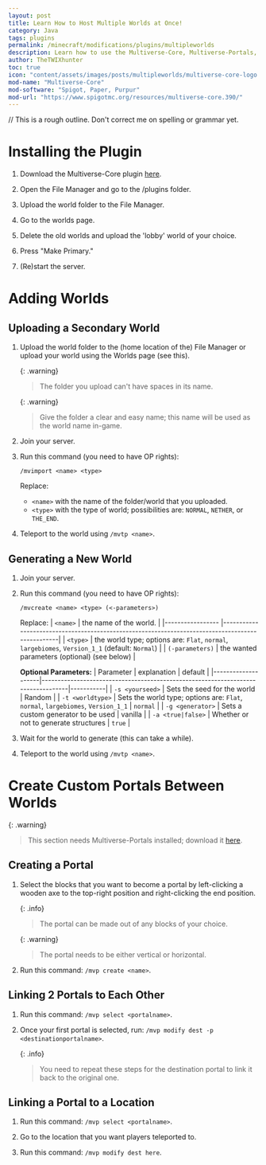 ```yaml
---
layout: post  
title: Learn How to Host Multiple Worlds at Once!  
category: Java  
tags: plugins  
permalink: /minecraft/modifications/plugins/multipleworlds  
description: Learn how to use the Multiverse-Core, Multiverse-Portals, and Multiverse-.  
author: TheTWIXhunter  
toc: true  
icon: "content/assets/images/posts/multipleworlds/multiverse-core-logo.png"  
mod-name: "Multiverse-Core"  
mod-software: "Spigot, Paper, Purpur"  
mod-url: "https://www.spigotmc.org/resources/multiverse-core.390/"  
---
```


// This is a rough outline. Don't correct me on spelling or grammar yet.

# Installing the Plugin

1. Download the Multiverse-Core plugin [here](https://www.spigotmc.org/resources/multiverse-core.390/).

2. Open the File Manager and go to the /plugins folder.

3. Upload the world folder to the File Manager.

4. Go to the worlds page.

5. Delete the old worlds and upload the 'lobby' world of your choice.

6. Press "Make Primary."

7. (Re)start the server.

# Adding Worlds
## Uploading a Secondary World

1. Upload the world folder to the (home location of the) File Manager or upload your world using the Worlds page (see this).

   {: .warning}
   > The folder you upload can't have spaces in its name.

   {: .warning}
   > Give the folder a clear and easy name; this name will be used as the world name in-game.

2. Join your server.

3. Run this command (you need to have OP rights):

   `/mvimport <name> <type>`

   Replace:
   - `<name>` with the name of the folder/world that you uploaded.
   - `<type>` with the type of world; possibilities are: `NORMAL`, `NETHER`, or `THE_END`.

4. Teleport to the world using `/mvtp <name>`.

## Generating a New World

1. Join your server.

2. Run this command (you need to have OP rights):

   `/mvcreate <name> <type> (<-parameters>)`

   Replace:
   | `<name>`         | the name of the world.                                                                          |
   |----------------- |-------------------------------------------------------------------------------------------------|
   | `<type>`         | the world type; options are: `Flat`, `normal`, `largebiomes`, `Version_1_1` (default: `Normal`) |
   | `(-parameters)`  | the wanted parameters (optional) (see below)                                                    |

   **Optional Parameters:**
   | Parameter          | explanation                                                                      | default   |
   |--------------------|----------------------------------------------------------------------------------|-----------|
   | `-s <yourseed>`    | Sets the seed for the world                                                      | Random    |
   | `-t <worldtype>`   | Sets the world type; options are: `Flat`, `normal`, `largebiomes`, `Version_1_1` | `normal`  |
   | `-g <generator>`   | Sets a custom generator to be used                                               | vanilla   |
   | `-a <true|false>`  | Whether or not to generate structures                                            | `true`    |

3. Wait for the world to generate (this can take a while).

4. Teleport to the world using `/mvtp <name>`.

# Create Custom Portals Between Worlds
{: .warning}

> This section needs Multiverse-Portals installed; download it [here](https://modrinth.com/plugin/multiverse-portals).

## Creating a Portal

1. Select the blocks that you want to become a portal by left-clicking a wooden axe to the top-right position and right-clicking the end position.

   {: .info}

   > The portal can be made out of any blocks of your choice.

   {: .warning}

   > The portal needs to be either vertical or horizontal.

2. Run this command:
   `/mvp create <name>`.

## Linking 2 Portals to Each Other

1. Run this command:
   `/mvp select <portalname>`.

2. Once your first portal is selected, run:
   `/mvp modify dest -p <destinationportalname>`.

   {: .info}

   > You need to repeat these steps for the destination portal to link it back to the original one.

## Linking a Portal to a Location

1. Run this command:
   `/mvp select <portalname>`.

2. Go to the location that you want players teleported to.

3. Run this command:
   `/mvp modify dest here`.